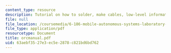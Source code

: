 ```yaml
---
content_type: resource
description: Tutorial on how to solder, make cables, low-level information.
file: null
file_location: /coursemedia/6-186-mobile-autonomous-systems-laboratory-january-iap-2005/63aebf3527e3ec5e2878c821bd6bd762_orcmanual.pdf
file_type: application/pdf
resourcetype: Document
title: orcmanual.pdf
uid: 63aebf35-27e3-ec5e-2878-c821bd6bd762
---
```

